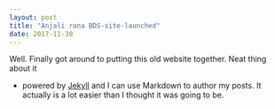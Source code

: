 ```yaml
---
layout: post
title: "Anjali rana BDS-site-launched"
date: 2017-11-30
---
```


Well. Finally got around to putting this old website together. Neat thing about it 
- powered by [Jekyll](http://jekyllrb.com) and I can use Markdown to author my posts.
It actually is a lot easier than I thought it was going to be.
